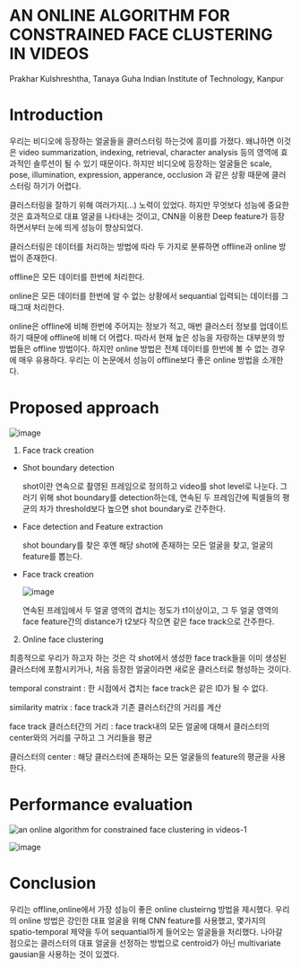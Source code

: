 # AN ONLINE ALGORITHM FOR CONSTRAINED FACE CLUSTERING IN VIDEOS
Prakhar Kulshreshtha, Tanaya Guha
Indian Institute of Technology, Kanpur

# Introduction 
우리는 비디오에 등장하는 얼굴들을 클러스터링 하는것에 흥미를 가졌다. 왜냐하면 이것은 video summarization, indexing, retrieval, character analysis 등의 영역에 효과적인 솔루션이 될 수 있기 때문이다. 하지만 비디오에 등장하는 얼굴들은 scale, pose, illumination, expression, apperance, occlusion 과 같은 상황 때문에 클러스터링 하기가 어렵다.

클러스터링을 잘하기 위해 여러가지(...) 노력이 있었다. 하지만 무엇보다 성능에 중요한것은 효과적으로 대표 얼굴을 나타내는 것이고, CNN을 이용한 Deep feature가 등장하면서부터 눈에 띄게 성능이 향상되었다.

클러스터링은 데이터를 처리하는 방법에 따라 두 가지로 분류하면 offline과 online 방법이 존재한다.

offline은 모든 데이터를 한번에 처리한다.

online은 모든 데이터를 한번에 알 수 없는 상황에서 sequantial 입력되는 데이터를 그때그때 처리한다.

online은 offline에 비해 한번에 주어지는 정보가 적고, 매번 클러스터 정보를 업데이트 하기 때문에 offline에 비해 더 어렵다. 따라서 현재 높은 성능을 자랑하는 대부분의 방법들은 offline 방법이다. 하지만 online 방법은 전체 데이터를 한번에 볼 수 없는 경우에 매우 유용하다. 우리는 이 논문에서 성능이 offline보다 좋은 online 방법을 소개한다.

# Proposed approach

  ![image](https://user-images.githubusercontent.com/23207379/51081843-0ec8df00-173d-11e9-8873-07f3f8389fe9.png)

1. Face track creation

* Shot boundary detection

  shot이란 연속으로 촬영된 프레임으로 정의하고 video를 shot level로 나눈다. 그러기 위해 shot boundary를 detection하는데, 
  연속된 두 프레임간에 픽셀들의 평균의 차가 threshold보다 높으면 shot boundary로 간주한다.
  
* Face detection and Feature extraction

  shot boundary를 찾은 후엔 해당 shot에 존재하는 모든 얼굴을 찾고, 얼굴의 feature를 뽑는다.
  
* Face track creation

  ![image](https://user-images.githubusercontent.com/23207379/51081834-e7721200-173c-11e9-984f-db7baa3f2624.png)
  
  연속된 프레임에서 두 얼굴 영역의 겹치는 정도가 t1이상이고, 그 두 얼굴 영역의 face feature간의 distance가 t2보다 작으면
  같은 face track으로 간주한다.
  
2. Online face clustering 

  최종적으로 우리가 하고자 하는 것은 각 shot에서 생성한 face track들을 이미 생성된 클러스터에 포함시키거나, 
  처음 등장한 얼굴이라면 새로운 클러스터로 형성하는 것이다.
  
  temporal constraint : 한 시점에서 겹치는 face track은 같은 ID가 될 수 없다.
  
  similarity matrix : face track과 기존 클러스터간의 거리를 계산
  
  face track 클러스터간의 거리 : face track내의 모든 얼굴에 대해서 클러스터의 center와의 거리를 구하고 그 거리들을 평균
  
  클러스터의 center : 해당 클러스터에 존재하는 모든 얼굴들의 feature의 평균을 사용한다. 
   

# Performance evaluation

![an online algorithm for constrained face clustering in videos-1](https://user-images.githubusercontent.com/23207379/51081658-5b5deb80-1738-11e9-828e-c0d2cf87584c.png)

![image](https://user-images.githubusercontent.com/23207379/51081694-08386880-1739-11e9-852f-11cff87f593a.png)

# Conclusion 
우리는 offline,online에서 가장 성능이 좋은 online clusteirng 방법을 제시했다. 
우리의 online 방법은 강인한 대표 얼굴을 위해 CNN feature를 사용했고, 몇가지의 spatio-temporal 제약을 두어 sequantial하게 들어오는 얼굴들을 처리했다.
나아갈 점으로는 클러스터의 대표 얼굴을 선정하는 방법으로 centroid가 아닌 multivariate gausian을 사용하는 것이 있겠다.
